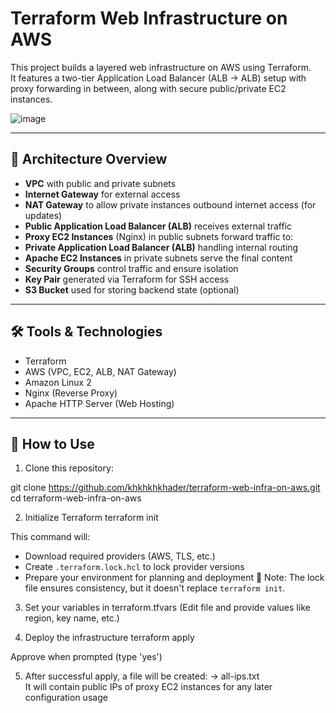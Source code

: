 # Terraform Web Infrastructure on AWS

This project builds a layered web infrastructure on AWS using Terraform.  
It features a two-tier Application Load Balancer (ALB → ALB) setup with proxy forwarding in between, along with secure public/private EC2 instances.

![image](https://github.com/user-attachments/assets/bf310091-d87f-49f0-bab5-c0fc016b52ac)




---

## 📌 Architecture Overview

- **VPC** with public and private subnets
- **Internet Gateway** for external access
- **NAT Gateway** to allow private instances outbound internet access (for updates)
- **Public Application Load Balancer (ALB)** receives external traffic
- **Proxy EC2 Instances** (Nginx) in public subnets forward traffic to:
- **Private Application Load Balancer (ALB)** handling internal routing
- **Apache EC2 Instances** in private subnets serve the final content
- **Security Groups** control traffic and ensure isolation
- **Key Pair** generated via Terraform for SSH access
- **S3 Bucket** used for storing backend state (optional)

---

## 🛠️ Tools & Technologies

- Terraform
- AWS (VPC, EC2, ALB, NAT Gateway)
- Amazon Linux 2
- Nginx (Reverse Proxy)
- Apache HTTP Server (Web Hosting)

---

## 🚀 How to Use

 1. Clone this repository:

   git clone https://github.com/khkhkhkhader/terraform-web-infra-on-aws.git
   cd terraform-web-infra-on-aws

 2. Initialize Terraform
    terraform init

   This command will:
  - Download required providers (AWS, TLS, etc.)
  - Create `.terraform.lock.hcl` to lock provider versions
  - Prepare your environment for planning and deployment
  🔸 Note: The lock file ensures consistency, but it doesn't replace `terraform init`.

 3. Set your variables in terraform.tfvars
  (Edit file and provide values like region, key name, etc.)

 4. Deploy the infrastructure
  terraform apply

  Approve when prompted (type 'yes')

 5. After successful apply, a file will be created:
    → all-ips.txt  
    It will contain public IPs of proxy EC2 instances for any later configuration usage

